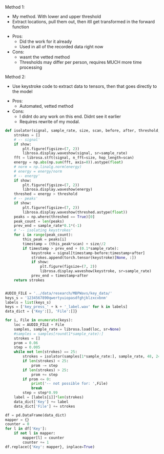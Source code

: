 Method 1:
- My method. With lower and upper threshold
- Extract locations, pull them out, then itll get transformed in the forward function
* Pros:
    - Did the work for it already
    - Used in all of the recorded data right now
* Cons:
    - wasnt the vetted method
    - Thresholds may differ per person, requires MUCH more time processing

Method 2:
- Use keystroke code to extract data to tensors, then that goes directly to the model
* Pros:
    - Automated, vetted method
* Cons:
    - I didnt do any work on this end. Didnt see it earlier
    - Requires rewrite of my modal.

```python
def isolator(signal, sample_rate, size, scan, before, after, threshold, show=False):
    strokes = []
    # -- signal'
    if show:
        plt.figure(figsize=(7, 2))
        librosa.display.waveshow(signal, sr=sample_rate)
    fft = librosa.stft(signal, n_fft=size, hop_length=scan)
    energy = np.abs(np.sum(fft, axis=0)).astype(float)
    # norm = np.linalg.norm(energy)
    # energy = energy/norm
    # -- energy'
    if show:
        plt.figure(figsize=(7, 2))
        librosa.display.waveshow(energy)
    threshed = energy > threshold
    # -- peaks'
    if show:
        plt.figure(figsize=(7, 2))
        librosa.display.waveshow(threshed.astype(float))
    peaks = np.where(threshed == True)[0]
    peak_count = len(peaks)
    prev_end = sample_rate*0.1*(-1)
    # '-- isolating keystrokes'
    for i in range(peak_count):
        this_peak = peaks[i]
        timestamp = (this_peak*scan) + size//2
        if timestamp > prev_end + (0.1*sample_rate):
            keystroke = signal[timestamp-before:timestamp+after]
            strokes.append(torch.tensor(keystroke)[None, :])
            if show:
                plt.figure(figsize=(7, 2))
                librosa.display.waveshow(keystroke, sr=sample_rate)
            prev_end = timestamp+after
    return strokes


AUDIO_FILE = '../data/research/MBPWavs/key_data/'
keys_s = '1234567890qwertyuiopasdfghjklzxcvbnm'
labels = list(keys_s)
keys = ['key_press_' + k + '_label.wav' for k in labels]
data_dict = {'Key':[], 'File':[]}

for i, File in enumerate(keys):
    loc = AUDIO_FILE + File
    samples, sample_rate = librosa.load(loc, sr=None)
    #samples = samples[round(1*sample_rate):]
    strokes = []
    prom = 0.06
    step = 0.005
    while not len(strokes) == 25:
        strokes = isolator(samples[1*sample_rate:], sample_rate, 48, 24, 2400, 12000, prom, False)
        if len(strokes) < 25:
            prom -= step
        if len(strokes) > 25:
            prom += step
        if prom <= 0:
            print('-- not possible for: ',File)
            break
        step = step*0.99
    label = [labels[i]]*len(strokes)
    data_dict['Key'] += label
    data_dict['File'] += strokes

df = pd.DataFrame(data_dict)
mapper = {}
counter = 0
for l in df['Key']:
    if not l in mapper:
        mapper[l] = counter
        counter += 1
df.replace({'Key': mapper}, inplace=True)
```